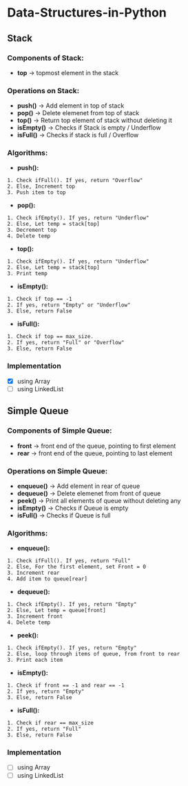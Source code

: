 # Data-Structures-in-Python

## Stack

### Components of Stack:

- **top** -> topmost element in the stack

### Operations on Stack:

- **push()**    -> Add element in top of stack
- **pop()**     -> Delete elemenet from top of stack
- **top()**     -> Return top element of stack without deleting it
- **isEmpty()** -> Checks if Stack is empty / Underflow
- **isFull()**  -> Checks if stack is full / Overflow

### Algorithms:

- **push():**
```
1. Check ifFull(). If yes, return "Overflow"
2. Else, Increment top
3. Push item to top
```

- **pop():**
```
1. Check ifEmpty(). If yes, return "Underflow"
2. Else, Let temp = stack[top]
3. Decrement top
4. Delete temp
```

- **top():**
```
1. Check ifEmpty(). If yes, return "Underflow"
2. Else, Let temp = stack[top]
3. Print temp
```

- **isEmpty():**
```
1. Check if top == -1
2. If yes, return "Empty" or "Underflow"
3. Else, return False
```

- **isFull():**
```
1. Check if top == max_size.
2. If yes, return "Full" or "Overflow"
3. Else, return False
```
### Implementation

- [x] using Array 
- [ ] using LinkedList

## Simple Queue

### Components of Simple Queue:

- **front** -> front end of the queue, pointing to first element
- **rear**  -> front end of the queue, pointing to last element

### Operations on Simple Queue:

- **enqueue()** -> Add element in rear of queue
- **dequeue()** -> Delete elemenet from front of queue
- **peek()**    -> Print all elements of queue without deleting any
- **isEmpty()** -> Checks if Queue is empty
- **isFull()**  -> Checks if Queue is full

### Algorithms:

- **enqueue():**
```
1. Check ifFull(). If yes, return "Full"
2. Else, For the first element, set Front = 0
3. Increment rear
4. Add item to queue[rear]
```

- **dequeue():**
```
1. Check ifEmpty(). If yes, return "Empty"
2. Else, Let temp = queue[front]
3. Increment front
4. Delete temp
```

- **peek():**
```
1. Check ifEmpty(). If yes, return "Empty"
2. Else, loop through items of queue, from front to rear
3. Print each item
```

- **isEmpty():**
```
1. Check if front == -1 and rear == -1
2. If yes, return "Empty"
3. Else, return False
```

- **isFull():**
```
1. Check if rear == max_size
2. If yes, return "Full"
3. Else, return False
```
### Implementation

- [ ] using Array 
- [ ] using LinkedList

